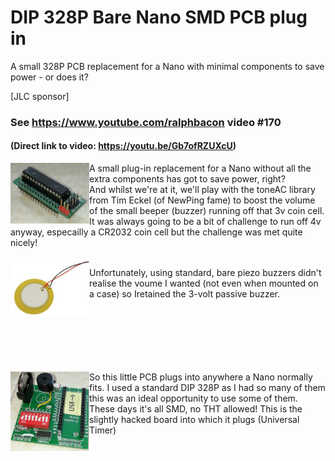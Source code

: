 # DIP 328P Bare Nano SMD PCB plug in
A small 328P PCB replacement for a Nano with minimal components to save power - or does it?

[JLC sponsor]

### See https://www.youtube.com/ralphbacon video #170
#### (Direct link to video: https://youtu.be/Gb7ofRZUXcU)

<img src="/images/IMG_20191112_131812.jpg" align="left" width="25%">
A small plug-in replacement for a Nano without all the extra components has got to save power, right?  
<br>  
And whilst we're at it, we'll play with the toneAC library from Tim Eckel (of NewPing fame) to boost the volume of the small beeper (buzzer) running off that 3v coin cell. It was always going to be a bit of challenge to run off 4v anyway, especailly a CR2032 coin cell but the challenge was met quite nicely!  
<br><br>  
<img src="/images/baree piezo.JPG" align="left" width="25%" style="clear:both">  
<p>Unfortunately, using standard, bare piezo buzzers didn't realise the voume I wanted (not even when mounted on a case) so Iretained the 3-volt passive buzzer.  
</p>
<br><br><br><br><br><br>  
<img src="/images/IMG_20191112_131920.jpg" align="left" width="25%" style="clear:both">  
So this little PCB plugs into anywhere a Nano normally fits. I used a standard DIP 328P as I had so many of them this was an ideal opportunity to use some of them. These days it's all SMD, no THT allowed!  
This is the slightly hacked board into which it plugs (Universal Timer)  
